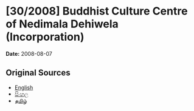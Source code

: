 # [30/2008] Buddhist Culture Centre of Nedimala Dehiwela (Incorporation)

**Date:** 2008-08-07

## Original Sources

- [English](https://documents.gov.lk/view/acts/2008/8/30-2008_E.pdf)
- [සිංහල](https://documents.gov.lk/view/acts/2008/8/30-2008_S.pdf)
- [தமிழ்](https://documents.gov.lk/view/acts/2008/8/30-2008_T.pdf)
